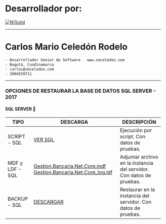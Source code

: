 # Desarrollador por:

[![N|Solid](https://www.cmceledon.com/Recursos/assets/img/vegas-logo.png)](https://www.cmceledon.com/)

----



# Carlos Mario Celedón Rodelo


```sh
- Desarrollador Senior de Software - www.cmceledon.com
- Bogotá, Cundinamarca
- carlos@cmceledon.com
- 3004559711
```


---

### OPCIONES DE RESTAURAR LA BASE DE DATOS SQL SERVER - 2017

#### SQL SERVER 📎

<table>
  <thead>
    <tr>
      <th>TIPO</th>
      <th>DESCARGA</th>
      <th>DESCRIPCIÓN</th>
    </tr>
  </thead>
  <tbody>
    <tr>
      <td>
        SCRIPT - SQL
      </td>
      <td>
        <a href="https://github.com/CMCeledon/Gestion.Bancaria.Net.Core/blob/master/SQLScript.Bak.Mdf/SQL.Script/Gestion.Bancaria.Net.Core.sql">VER SQL</a>
      </td>
      <td>
       Ejecución por script. Con datos de pruebas.
      </td>
    </tr>
    <tr>
      <td>
        MDF y LDF - SQL
      </td>
      <td>
        <a href="https://github.com/CMCeledon/Gestion.Bancaria.Net.Core/raw/master/SQLScript.Bak.Mdf/MDF/Gestion.Bancaria.Net.Core.mdf">Gestion.Bancaria.Net.Core.mdf</a>
        <a href="https://github.com/CMCeledon/Gestion.Bancaria.Net.Core/raw/master/SQLScript.Bak.Mdf/MDF/Gestion.Bancaria.Net.Core_log.ldf">Gestion.Bancaria.Net.Core_log.ldf</a>
      </td>
      <td>
       Adjuntar archivo en la instancia del servidor. Con datos de pruebas.
      </td>
    </tr>
    <tr>
      <td>
        BACKUP - SQL
      </td>
      <td>
        <a href="https://github.com/CMCeledon/Gestion.Bancaria.Net.Core/raw/master/SQLScript.Bak.Mdf/BAK/Gestion.Bancaria.Net.Core.bak">DESCARGAR</a>
      </td>
      <td>
       Restaurar en la instancia del servidor. Con datos de pruebas.
      </td>
    </tr>
  </tbody>
</table>
